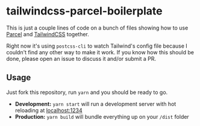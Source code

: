# tailwindcss-parcel-boilerplate

This is just a couple lines of code on a bunch of files showing how to use [Parcel](https://parceljs.org/) and [TailwindCSS](https://tailwindcss.com/) together.

Right now it's using `postcss-cli` to watch Tailwind's config file because I couldn't find any other way to make it work. If you know how this should be done, please open an issue to discuss it and/or submit a PR.

## Usage

Just fork this repository, run `yarn` and you should be ready to go.

- **Development:**
  `yarn start` will run a development server with hot reloading at <localhost:1234>
- **Production:**
  `yarn build` will bundle everything up on your `/dist` folder
